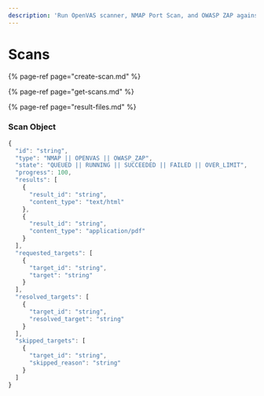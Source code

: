 ```yaml
---
description: 'Run OpenVAS scanner, NMAP Port Scan, and OWASP ZAP against your Targets.'
---
```


# Scans

{% page-ref page="create-scan.md" %}

{% page-ref page="get-scans.md" %}

{% page-ref page="result-files.md" %}

### Scan Object

```javascript
{
  "id": "string",
  "type": "NMAP || OPENVAS || OWASP_ZAP",
  "state": "QUEUED || RUNNING || SUCCEEDED || FAILED || OVER_LIMIT",
  "progress": 100,
  "results": [
    {
      "result_id": "string",
      "content_type": "text/html"
    },
    {
      "result_id": "string",
      "content_type": "application/pdf"
    }
  ],
  "requested_targets": [
    {
      "target_id": "string",
      "target": "string"
    }
  ],
  "resolved_targets": [
    {
      "target_id": "string",
      "resolved_target": "string"
    }
  ],
  "skipped_targets": [
    {
      "target_id": "string",
      "skipped_reason": "string"
    }
  ]
}
```

